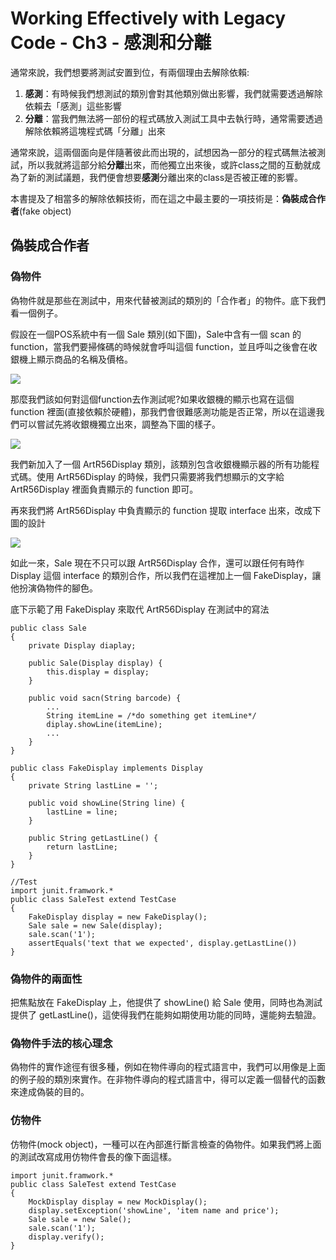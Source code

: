 # Working Effectively with Legacy Code - Ch3 - 感測和分離

通常來說，我們想要將測試安置到位，有兩個理由去解除依賴:

1. **感測**：有時候我們想測試的類別會對其他類別做出影響，我們就需要透過解除依賴去「感測」這些影響
2. **分離**：當我們無法將一部份的程式碼放入測試工具中去執行時，通常需要透過解除依賴將這塊程式碼「分離」出來

通常來說，這兩個面向是伴隨著彼此而出現的，試想因為一部分的程式碼無法被測試，所以我就將這部分給**分離**出來，而他獨立出來後，或許class之間的互動就成為了新的測試議題，我們便會想要**感測**分離出來的class是否被正確的影響。

本書提及了相當多的解除依賴技術，而在這之中最主要的一項技術是：**偽裝成合作者**(fake object)

## 偽裝成合作者

### 偽物件

偽物件就是那些在測試中，用來代替被測試的類別的「合作者」的物件。底下我們看一個例子。

假設在一個POS系統中有一個 Sale 類別(如下圖)，Sale中含有一個 scan 的 function，當我們要掃條碼的時候就會呼叫這個 function，並且呼叫之後會在收銀機上顯示商品的名稱及價格。

![](https://i.imgur.com/dih0v3p.png)


那麼我們該如何對這個function去作測試呢?如果收銀機的顯示也寫在這個 function 裡面(直接依賴於硬體)，那我們會很難感測功能是否正常，所以在這邊我們可以嘗試先將收銀機獨立出來，調整為下圖的樣子。

![](https://i.imgur.com/YFWHZlh.png)

我們新加入了一個 ArtR56Display 類別，該類別包含收銀機顯示器的所有功能程式碼。使用 ArtR56Display 的時候，我們只需要將我們想顯示的文字給 ArtR56Display 裡面負責顯示的 function 即可。

再來我們將 ArtR56Display 中負責顯示的 function 提取 interface 出來，改成下圖的設計

![](https://i.imgur.com/JviOp12.jpg)

如此一來，Sale 現在不只可以跟 ArtR56Display 合作，還可以跟任何有時作 Display 這個 interface 的類別合作，所以我們在這裡加上一個 FakeDisplay，讓他扮演偽物件的腳色。

底下示範了用 FakeDisplay 來取代 ArtR56Display 在測試中的寫法

```java=
public class Sale
{
    private Display diaplay;
    
    public Sale(Display display) {
        this.display = display;
    }
    
    public void sacn(String barcode) {
        ...
        String itemLine = /*do something get itemLine*/
        diplay.showLine(itemLine);
        ...
    }
}

public class FakeDisplay implements Display
{
    private String lastLine = '';
    
    public void showLine(String line) {
        lastLine = line;
    }
    
    public String getLastLine() {
        return lastLine;
    }
}

//Test
import junit.framwork.*
public class SaleTest extend TestCase
{
    FakeDisplay display = new FakeDisplay();
    Sale sale = new Sale(display);
    sale.scan('1');
    assertEquals('text that we expected', display.getLastLine())
}
```

### 偽物件的兩面性

把焦點放在 FakeDisplay 上，他提供了 showLine() 給 Sale 使用，同時也為測試提供了 getLastLine()，這使得我們在能夠如期使用功能的同時，還能夠去驗證。

### 偽物件手法的核心理念

偽物件的實作途徑有很多種，例如在物件導向的程式語言中，我們可以用像是上面的例子般的類別來實作。在非物件導向的程式語言中，得可以定義一個替代的函數來達成偽裝的目的。

### 仿物件

仿物件(mock object)，一種可以在內部進行斷言檢查的偽物件。如果我們將上面的測試改寫成用仿物件會長的像下面這樣。

```java=
import junit.framwork.*
public class SaleTest extend TestCase
{
    MockDisplay display = new MockDisplay();
    display.setException('showLine', 'item name and price');
    Sale sale = new Sale();
    sale.scan('1');
    display.verify();
}
```

